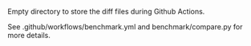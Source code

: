 Empty directory to store the diff files during Github Actions.

See .github/workflows/benchmark.yml and benchmark/compare.py for more details.